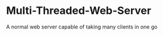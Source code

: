 Multi-Threaded-Web-Server
=========================

A normal web server capable of taking many clients in one go
